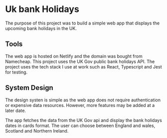 # Uk bank Holidays

The purpose of this project was to build a simple web app that displays the upcoming bank holidays in the UK.

## Tools

The web app is hosted on Netlify and the domain was bought from Namecheap. This project uses the UK Gov public bank holidays API.
The project uses the tech stack I use at work such as React, Typescript and Jest for testing.

## System Design

The design systen is simple as the web app does not require authentication or expensive data resources.
However, more features may be added at a later date.

The app fetches the data from the UK Gov api and display the bank holidays dates in cards format. The user can choose
between England and wales, Scotland and Northern Ireland.
